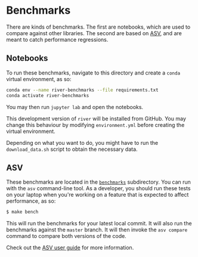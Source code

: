 # Benchmarks

There are kinds of benchmarks. The first are notebooks, which are used to compare against other libraries. The second are based on [ASV](https://github.com/airspeed-velocity/asv), and are meant to catch performance regressions.

## Notebooks

To run these benchmarks, navigate to this directory and create a `conda` virtual environment, as so:

```sh
conda env --name river-benchmarks --file requirements.txt
conda activate river-benchmarks
```

You may then run `jupyter lab` and open the notebooks.

This development version of `river` will be installed from GitHub. You may change this behaviour by modifying `environment.yml` before creating the virtual environment.

Depending on what you want to do, you might have to run the `download_data.sh` script to obtain the necessary data.

## ASV

These benchmarks are located in the [`benchmarks`](benchmarks) subdirectory. You can run with the `asv` command-line tool. As a developer, you should run these tests on your laptop when you're working on a feature that is expected to affect performance, as so:

```sh
$ make bench
```

This will run the benchmarks for your latest local commit. It will also run the benchmarks against the `master` branch. It will then invoke the `asv compare` command to compare both versions of the code.

Check out the [ASV user guide](https://asv.readthedocs.io/en/stable/using.html) for more information.
